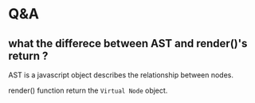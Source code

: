 # Q&A

## what the differece between AST and render()'s return ?

AST is a javascript object describes the relationship between 
nodes.

render() function return the `Virtual Node` object.